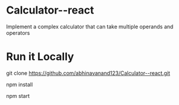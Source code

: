 # Calculator--react
Implement a complex calculator that can take multiple operands and operators


# Run it Locally

 git clone
 https://github.com/abhinavanand123/Calculator--react.git
 
 npm install
 
 npm start
 
 # 
 

